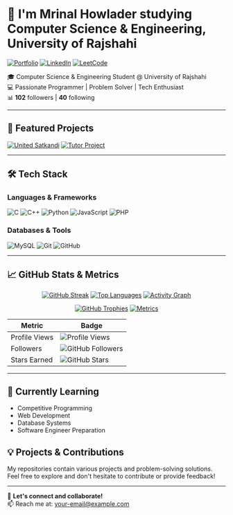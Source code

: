 # 👋 I'm Mrinal Howlader studying Computer Science & Engineering, University of Rajshahi

[![Portfolio](https://img.shields.io/badge/🌐-Portfolio-2ea44f?style=for-the-badge)](https://mrinal321.github.io/)
[![LinkedIn](https://img.shields.io/badge/🔗-LinkedIn-0A66C2?style=for-the-badge)](https://linkedin.com/in/mrinal158)
[![LeetCode](https://img.shields.io/badge/💻-LeetCode-FFA116?style=for-the-badge)](https://leetcode.com/mrinal_58/)

🎓 Computer Science & Engineering Student @ University of Rajshahi  
💻 Passionate Programmer | Problem Solver | Tech Enthusiast  
📊 **102** followers | **40** following  

---

## 🚀 Featured Projects

[![United Satkandi](https://img.shields.io/badge/🛒_United_Satkandi-6e5494?style=for-the-badge)](https://github.com/Mrinal321/United-Satkandi)
[![Tutor Project](https://img.shields.io/badge/📚_Tutor_Project-2496ED?style=for-the-badge)](https://github.com/Mrinal321/Tutor-Project)

---

## 🛠️ Tech Stack

### Languages & Frameworks
![C](https://img.shields.io/badge/C-00599C?style=flat-square&logo=c&logoColor=white)
![C++](https://img.shields.io/badge/C%2B%2B-00599C?style=flat-square&logo=c%2B%2B&logoColor=white)
![Python](https://img.shields.io/badge/Python-3776AB?style=flat-square&logo=python&logoColor=white)
![JavaScript](https://img.shields.io/badge/JavaScript-F7DF1E?style=flat-square&logo=javascript&logoColor=black)
![PHP](https://img.shields.io/badge/PHP-777BB4?style=flat-square&logo=php&logoColor=white)

### Databases & Tools
![MySQL](https://img.shields.io/badge/MySQL-4479A1?style=flat-square&logo=mysql&logoColor=white)
![Git](https://img.shields.io/badge/Git-F05032?style=flat-square&logo=git&logoColor=white)
![GitHub](https://img.shields.io/badge/GitHub-181717?style=flat-square&logo=github&logoColor=white)

---

## 📈 GitHub Stats & Metrics

<div align="center">

[![GitHub Streak](https://github-readme-streak-stats.herokuapp.com/?user=Mrinal321&theme=radical)](https://git.io/streak-stats)
[![Top Languages](https://github-readme-stats.vercel.app/api/top-langs/?username=Mrinal321&layout=compact&theme=radical)](https://github.com/anuraghazra/github-readme-stats)
[![Activity Graph](https://activity-graph.herokuapp.com/graph?username=Mrinal321&theme=react-dark)](https://github.com/ashutosh00710/github-readme-activity-graph)

</div>

<div align="center">

[![GitHub Trophies](https://github-profile-trophy.vercel.app/?username=Mrinal321&theme=onedark&row=2&column=3)](https://github.com/ryo-ma/github-profile-trophy)
[![Metrics](https://github.com/Mrinal321/Mrinal321/blob/main/github-metrics.svg)](https://github.com/lowlighter/metrics)

</div>

| Metric        | Badge       |
|---------------|-------------|
| Profile Views | ![Profile Views](https://komarev.com/ghpvc/?username=Mrinal321&color=blueviolet) |
| Followers     | ![GitHub Followers](https://img.shields.io/github/followers/Mrinal321?style=social) |
| Stars Earned  | ![GitHub Stars](https://img.shields.io/github/stars/Mrinal321?style=social) |

---

## 🌱 Currently Learning
- Competitive Programming
- Web Development
- Database Systems
- Software Engineer Preparation

## 💡 Projects & Contributions
My repositories contain various projects and problem-solving solutions. Feel free to explore and don't hesitate to contribute or provide feedback!

---

🤝 **Let's connect and collaborate!**  
📫 Reach me at: [your-email@example.com](mailto:your-email@example.com)
